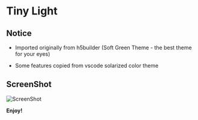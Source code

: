 # Tiny Light

## Notice

* Imported originally from h5builder (Soft Green Theme - the best theme for your eyes)

* Some features copied from vscode solarized color theme

## ScreenShot

![ScreenShot](https://camo.githubusercontent.com/313039d14f86fe0fb345b1290a220d46dd5a4f516502cc85a7e3ea6d151fbd3e/68747470733a2f2f69302e6c657476696d672e636f6d2f6c6330345f66652f3230313730352f31312f31342f30332f73312e706e67)

**Enjoy!**